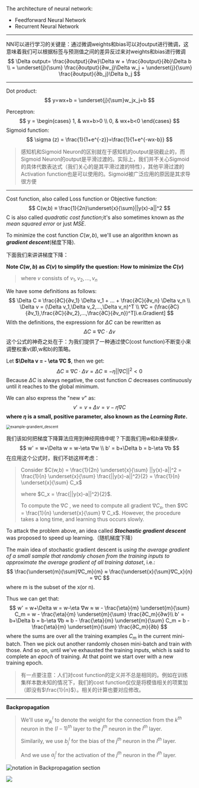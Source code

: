 The architecture of neural network:

+ Feedforward Neural Network
+ Recurrent Neural Network

***

NN可以进行学习的关键是：通过微调weights和bias可以对output进行微调，这意味着我们可以根据标签与预测值之间的差异反过来对weights和bias进行微调
$$
\Delta output= \frac{∂output}{∂w}\Delta w + \frac{∂output}{∂b}\Delta b \\
= \underset{j}{\sum} \frac{∂output}{∂w_j}\Delta w_j + \underset{j}{\sum} \frac{∂output}{∂b_j}\Delta b_j
$$

***



Dot product:
$$
y=wx+b = \underset{j}{\sum}w_jx_j+b
$$


Perceptron:
$$
y = \begin{cases}
1, & wx+b>0 \\
0, & wx+b<0
\end{cases}
$$
Sigmoid function:
$$
\sigma (z) = \frac{1}{1+e^{-z}}=\frac{1}{1+e^{-wx-b}}
$$

> 感知机和Sigmoid Neuron的区别就在于感知机的output是锐截止的，而Sigmoid Neuron的output是平滑过渡的。实际上，我们并不关心Sigmoid的具体代数表达式（我们关心的是其平滑过渡的特性），其他平滑过渡的Activation function也是可以使用的。Sigmoid被广泛应用的原因是其求导很方便



***

Cost function, also called Loss function or Objective function:
$$
C(w,b) ≡ \frac{1}{2n}\underset{x}{\sum}||y(x)-a||^2
$$
C is also called *quadratic cost function*;it's also sometimes known as *the mean squared error* or just *MSE*.



To minimize the cost function $C(w,b)$, we'll use an algorithm known as ***gradient descent***(梯度下降).



下面我们来讲讲梯度下降：

**Note $C(w,b)$ as $C(v)$ to simplify the question: How to minimize the $C(v)$**

> where $v$ consists of $v_1,v_2,...,v_n$

We have some definitions as follows:
$$
\Delta C ≡ \frac{∂C}{∂v_1} \Delta v_1 + ... + \frac{∂C}{∂v_n} \Delta v_n \\
\Delta v = (\Delta v_1,\Delta v_2,...,\Delta v_n)^T \\
∇C = (\frac{∂C}{∂v_1},\frac{∂C}{∂v_2},...,\frac{∂C}{∂v_n})^T[i.e.Gradient]
$$
With the definitions, the expressionn for $\Delta C$ can be rewritten as
$$
\Delta C ≡ ∇C · \Delta v
$$
这个公式的神奇之处在于：为我们提供了一种通过使C(cost function)不断变小来调整权重v(即,w和b)的策略。

Let **$\Delta v = - \eta ∇C $**, then we get:
$$
\Delta C ≡ ∇C · \Delta v = \Delta C ≡ -\eta ||∇C||^2 < 0 
$$
Because $\Delta C$ is always negative, the cost function $C$ decreases continuously until it reaches to the global minimum.

We can also express the "new $v$" as:
$$
v' = v+\Delta v = v-\eta ∇C
$$
 **where $\eta$ is a small, positive parameter, also known as the *Learning Rate*.**

<img src="C:\My\0ScientificReasearch\Notes\AI\NN\img\example-grad_des.png" alt="example-grandient_descent" style="zoom:70%;" />



我们该如何把梯度下降算法应用到神经网络中呢？下面我们用$w$和$b$来替换$v$.
$$
w' = w+\Delta w = w-\eta ∇w \\
b' = b+\Delta b = b-\eta ∇b
$$
在应用这个公式时，我们不妨这样考虑：

> Consider $C(w,b) = \frac{1}{2n} \underset{x}{\sum} ||y(x)-a||^2 = \frac{1}{n} \underset{x}{\sum} \frac{||y(x)-a||^2}{2} =  \frac{1}{n} \underset{x}{\sum} C_x$
>
> where $C_x = \frac{||y(x)-a||^2}{2}$. 
>
> To compute the $∇C$ , we need to compute all gradient $∇C_x$, then $∇C = \frac{1}{n} \underset{x}{\sum} ∇ C_x$. However, the procedure takes a long time, and learning thus occurs slowly.

To attack the problem above, an idea called ***Stochastic gradient descent*** was proposed to speed up learning.（随机梯度下降）

The main idea of stochastic gradient descent is *using the average gradient of a small sample that randomly chosen from the training inputs to approximate the average gradient of all training dataset*, i.e.:
$$
\frac{\underset{m}{\sum}∇C_m}{m} ≈ \frac{\underset{x}{\sum}∇C_x}{n} = ∇C
$$
where m is the subset of the x(or n).

Thus we can get that:
$$
w' = w+\Delta w = w-\eta ∇w ≈ w - \frac{\eta}{m} \underset{m}{\sum} C_m =  w - \frac{\eta}{m} \underset{m}{\sum} \frac{∂C_m}{∂w}\\
b' = b+\Delta b = b-\eta ∇b ≈  b - \frac{\eta}{m} \underset{m}{\sum} C_m =  b - \frac{\eta}{m} \underset{m}{\sum} \frac{∂C_m}{∂b}
$$
where the sums are over all the training examples $C_m$ in the current mini-batch. Then we pick out another randomly chosen mini-batch and train with those. And so on, until we've exhausted the training inputs, which is said to complete an *epoch* of training. At that point we start over with a new training epoch.

> 有一点要注意：人们对cost function的定义并不总是相同的。例如在训练集样本数未知的情况下，我们的cost function仅仅是将模值相关的项累加（即没有$\frac{1}{n}$）。相关的计算也要对应修改。







***

**Backpropagation**

> We'll use $w^{l}_{jk}$ to denote the weight for the connection from the $k^{th}$ neuron in the $(l-1)^{th}$ layer to the $j^{th}$ neuron in the $l^{th}$ layer.
>
> Similarily, we use $b_j^l$ for the bias of the $j^{th}$ neuron in the $l^{th}$ layer.
>
> And we use $a^l_j$ for the activation of the $j^{th}$ neuron in the $l^{th}$ layer.

![notation in Backpropagation section](C:\My\0ScientificReasearch\Notes\AI\NN\img\backpropa_notation.png)

![](C:\My\0ScientificReasearch\Notes\AI\NN\img\backpropa_notation_2.png)









